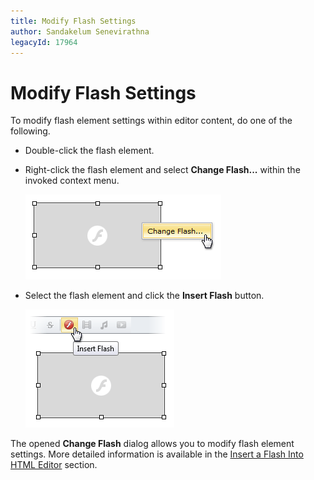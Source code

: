 ```yaml
---
title: Modify Flash Settings
author: Sandakelum Senevirathna
legacyId: 17964
---
```

# Modify Flash Settings
To modify flash element settings within editor content, do one of the following.
* Double-click the flash element.
* Right-click the flash element and select **Change Flash...** within the invoked context menu.
	
	![EUD_HtmlEditor_ChangeFlash1](../../../images/img25568.png)
* Select the flash element and click the **Insert Flash** button.
	
	![EUD_HtmlEditor_ChangeFlash2](../../../images/img25569.png)

The opened **Change Flash** dialog allows you to modify flash element settings. More detailed information is available in the [Insert a Flash Into HTML Editor](insert-a-flash-into-html-editor.md) section.
